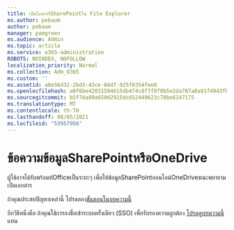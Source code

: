 ```yaml
---
title: เปิดไลบรารีSharePointใน File Explorer
ms.author: pebaum
author: pebaum
manager: pamgreen
ms.audience: Admin
ms.topic: article
ms.service: o365-administration
ROBOTS: NOINDEX, NOFOLLOW
localization_priority: Normal
ms.collection: Adm_O365
ms.custom: ''
ms.assetid: a8e56d32-2bd3-43ce-84df-925f6354fee0
ms.openlocfilehash: a0f6be42831594615db474c8f7f0f0b5e2da787a8a91f4943fb2c27ec57abb2a
ms.sourcegitcommit: b5f7da89a650d2915dc652449623c78be6247175
ms.translationtype: MT
ms.contentlocale: th-TH
ms.lasthandoff: 08/05/2021
ms.locfileid: "53957956"
---
```

# <a name="credential-messages-in-sharepoint-or-onedrive"></a>ข้อความข้อมูลSharePointหรือOneDrive

ผู้ใช้อาจได้รับพร้อมท์Officeเป็นระยะๆ เพื่อให้ข้อมูลSharePointออนไลน์OneDriveขณะพยายามเปิดเอกสาร

ถ้าคุณประสบปัญหาเหล่านี้ โปรดลอง[ขั้นตอนในบทความนี้](https://support.microsoft.com/help/2913639/office-applications-periodically-prompt-for-credentials-to-sharepoint)

อีกวิธีหนึ่งคือ ถ้าคุณใช้การลงชื่อเข้าระบบครั้งเดียว (SSO) เพื่อรับรองความถูกต้อง [โปรดดูบทความนี้](https://support.microsoft.com/help/4025962/cant-sign-in-after-update-to-office-2016-build-16-0-7967-on-windows-10) แทน
